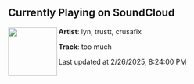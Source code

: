 ## Currently Playing on SoundCloud

[<img align="left" width="100" src="https://i1.sndcdn.com/artworks-Qjq8Ye2nSCKLrGpT-7i8LpA-t500x500.jpg">](https://soundcloud.com/3six03six03six0/2much?in=14106lyn/sets/prod)

**Artist**: lyn, trustt, crusafix 

**Track**: too much

Last updated at 2/26/2025, 8:24:00 PM
